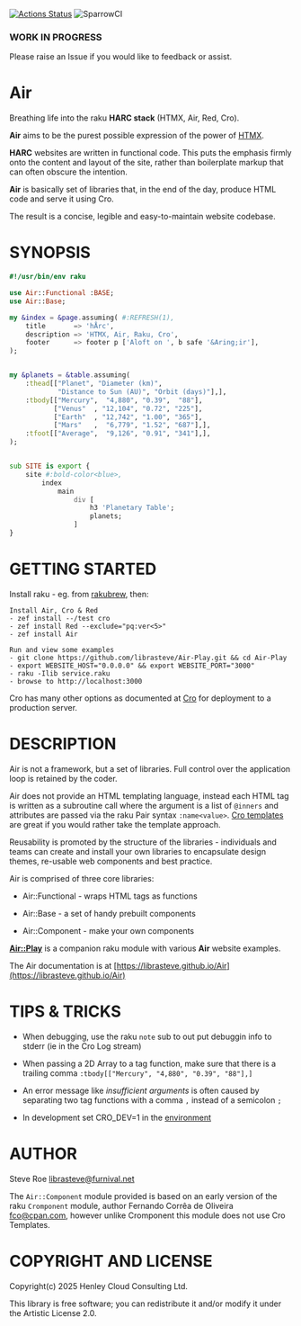 [![Actions Status](https://github.com/librasteve/Air/actions/workflows/test.yml/badge.svg)](https://github.com/librasteve/Air/actions)
![SparrowCI](https://ci.sparrowhub.io/project/librasteve-Air/badge)

### WORK IN PROGRESS ###

Please raise an Issue if you would like to feedback or assist.

Air
===

Breathing life into the raku **HARC stack** (HTMX, Air, Red, Cro).

**Air** aims to be the purest possible expression of the power of [HTMX](https://htmx.org).

**HARC** websites are written in functional code. This puts the emphasis firmly onto the content and layout of the site, rather than boilerplate markup that can often obscure the intention.

**Air** is basically set of libraries that, in the end of the day, produce HTML code and serve it using Cro.

The result is a concise, legible and easy-to-maintain website codebase.

SYNOPSIS
========

```raku
#!/usr/bin/env raku

use Air::Functional :BASE;
use Air::Base;

my &index = &page.assuming( #:REFRESH(1),
    title       => 'hÅrc',
    description => 'HTMX, Air, Raku, Cro',
    footer      => footer p ['Aloft on ', b safe '&Aring;ir'],
);


my &planets = &table.assuming(
    :thead[["Planet", "Diameter (km)",
            "Distance to Sun (AU)", "Orbit (days)"],],
    :tbody[["Mercury",  "4,880", "0.39",  "88"],
           ["Venus"  , "12,104", "0.72", "225"],
           ["Earth"  , "12,742", "1.00", "365"],
           ["Mars"   ,  "6,779", "1.52", "687"],],
    :tfoot[["Average",  "9,126", "0.91", "341"],],
);


sub SITE is export {
    site #:bold-color<blue>,
        index
            main
                div [
                    h3 'Planetary Table';
                    planets;
                ]
}
```

GETTING STARTED
===============

Install raku - eg. from [rakubrew](https://rakubrew.org), then:

    Install Air, Cro & Red
    - zef install --/test cro
    - zef install Red --exclude="pq:ver<5>"
    - zef install Air

    Run and view some examples
    - git clone https://github.com/librasteve/Air-Play.git && cd Air-Play
    - export WEBSITE_HOST="0.0.0.0" && export WEBSITE_PORT="3000"
    - raku -Ilib service.raku
    - browse to http://localhost:3000

Cro has many other options as documented at [Cro](https://cro.raku.org) for deployment to a production server.

DESCRIPTION
===========

Air is not a framework, but a set of libraries. Full control over the application loop is retained by the coder.

Air does not provide an HTML templating language, instead each HTML tag is written as a subroutine call where the argument is a list of `@inners` and attributes are passed via the raku Pair syntax `:name<value>`. [Cro templates](https://cro.raku.org/docs/reference/cro-webapp-template-syntax) are great if you would rather take the template approach.

Reusability is promoted by the structure of the libraries - individuals and teams can create and install your own libraries to encapsulate design themes, re-usable web components and best practice.

Air is comprised of three core libraries:

* Air::Functional - wraps HTML tags as functions

* Air::Base - a set of handy prebuilt components

* Air::Component - make your own components

**[Air::Play](https://raku.land/zef:librasteve/Air::Play)** is a companion raku module with various **Air** website examples.

The Air documentation is at [https://librasteve.github.io/Air](https://librasteve.github.io/Air)

TIPS & TRICKS
=============

* When debugging, use the raku `note` sub to out put debuggin info to stderr (ie in the Cro Log stream)

* When passing a 2D Array to a tag function, make sure that there is a trailing comma `:tbody[["Mercury", "4,880", "0.39", "88"],]`

* An error message like *insufficient arguments* is often caused by separating two tag functions with a comma `,` instead of a semicolon `;`

* In development set CRO_DEV=1 in the [environment](https://cro.services/docs/reference/cro-webapp-template#Template_auto-reload)

AUTHOR
======

Steve Roe <librasteve@furnival.net>

The `Air::Component` module provided is based on an early version of the raku `Cromponent` module, author Fernando Corrêa de Oliveira <fco@cpan.com>, however unlike Cromponent this module does not use Cro Templates.

COPYRIGHT AND LICENSE
=====================

Copyright(c) 2025 Henley Cloud Consulting Ltd.

This library is free software; you can redistribute it and/or modify it under the Artistic License 2.0.


